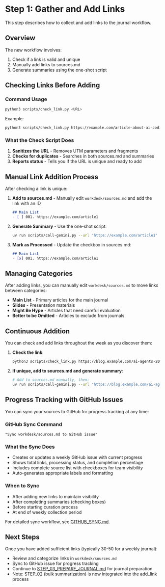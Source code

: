 # Step 1: Gather and Add Links

This step describes how to collect and add links to the journal workflow.

## Overview

The new workflow involves:
1. Check if a link is valid and unique
2. Manually add links to sources.md
3. Generate summaries using the one-shot script

## Checking Links Before Adding

### Command Usage

```bash
python3 scripts/check_link.py <URL>
```

Example:
```bash
python3 scripts/check_link.py https://example.com/article-about-ai-coding
```

### What the Check Script Does

1. **Sanitizes the URL** - Removes UTM parameters and fragments
2. **Checks for duplicates** - Searches in both sources.md and summaries
3. **Reports status** - Tells you if the URL is unique and ready to add

## Manual Link Addition Process

After checking a link is unique:

1. **Add to sources.md** - Manually edit `workdesk/sources.md` and add the link with an ID
   ```markdown
   ## Main List
   - [ ] 001. https://example.com/article1
   ```

2. **Generate Summary** - Use the one-shot script:
   ```bash
   uv run scripts/call-gemini.py --url "https://example.com/article1" > workdesk/summaries/001_example_com_article1.md
   ```

3. **Mark as Processed** - Update the checkbox in sources.md:
   ```markdown
   ## Main List
   - [x] 001. https://example.com/article1
   ```

## Managing Categories

After adding links, you can manually edit `workdesk/sources.md` to move links between categories:
- **Main List** - Primary articles for the main journal
- **Slides** - Presentation materials
- **Might Be Hype** - Articles that need careful evaluation
- **Better to be Omitted** - Articles to exclude from journals

## Continuous Addition

You can check and add links throughout the week as you discover them:

1. **Check the link**:
   ```bash
   python3 scripts/check_link.py https://blog.example.com/ai-agents-2025
   ```

2. **If unique, add to sources.md and generate summary**:
   ```bash
   # Add to sources.md manually, then:
   uv run scripts/call-gemini.py --url "https://blog.example.com/ai-agents-2025" > workdesk/summaries/001_blog_example_com_ai_agents_2025.md
   ```

## Progress Tracking with GitHub Issues

You can sync your sources to GitHub for progress tracking at any time:

### GitHub Sync Command
```
"Sync workdesk/sources.md to GitHub issue"
```

### What the Sync Does
- Creates or updates a weekly GitHub issue with current progress
- Shows total links, processing status, and completion percentage
- Includes complete source list with checkboxes for team visibility
- Auto-generates appropriate labels and formatting

### When to Sync
- After adding new links to maintain visibility
- After completing summaries (checking boxes)
- Before starting curation process
- At end of weekly collection period

For detailed sync workflow, see [GITHUB_SYNC.md](GITHUB_SYNC.md).

## Next Steps

Once you have added sufficient links (typically 30-50 for a weekly journal):
- Review and categorize links in `workdesk/sources.md`
- Sync to GitHub issue for progress tracking
- Continue to [STEP_03_PREPARE_JOURNAL.md](STEP_03_PREPARE_JOURNAL.md) for journal preparation
- Note: STEP_02 (bulk summarization) is now integrated into the add_link process